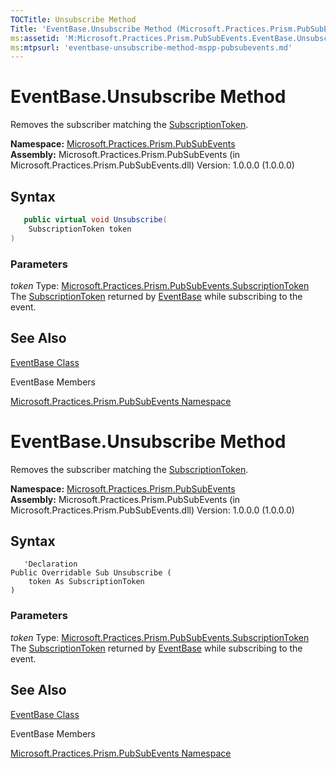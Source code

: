 ```yaml
---
TOCTitle: Unsubscribe Method
Title: 'EventBase.Unsubscribe Method (Microsoft.Practices.Prism.PubSubEvents)'
ms:assetid: 'M:Microsoft.Practices.Prism.PubSubEvents.EventBase.Unsubscribe(Microsoft.Practices.Prism.PubSubEvents.SubscriptionToken)'
ms:mtpsurl: 'eventbase-unsubscribe-method-mspp-pubsubevents.md'
---
```



# EventBase.Unsubscribe Method

Removes the subscriber matching the [SubscriptionToken](/patterns-practices/reference/subscriptiontoken-class-mspp-pubsubevents).

**Namespace:** [Microsoft.Practices.Prism.PubSubEvents](/patterns-practices/reference/mspp-mvvm-namespace)
**Assembly:** Microsoft.Practices.Prism.PubSubEvents (in Microsoft.Practices.Prism.PubSubEvents.dll) Version: 1.0.0.0 (1.0.0.0)

## Syntax

```C#
   public virtual void Unsubscribe(
	SubscriptionToken token
) 
```

### Parameters

*token*
Type: [Microsoft.Practices.Prism.PubSubEvents.SubscriptionToken](/patterns-practices/reference/subscriptiontoken-class-mspp-pubsubevents)
The [SubscriptionToken](/patterns-practices/reference/subscriptiontoken-class-mspp-pubsubevents) returned by [EventBase](/patterns-practices/reference/eventbase-class-mspp-pubsubevents) while subscribing to the event.

## See Also

[EventBase Class](/patterns-practices/reference/eventbase-class-mspp-pubsubevents)

EventBase Members

[Microsoft.Practices.Prism.PubSubEvents Namespace](/patterns-practices/reference/mspp-mvvm-namespace)


# EventBase.Unsubscribe Method

Removes the subscriber matching the [SubscriptionToken](/patterns-practices/reference/subscriptiontoken-class-mspp-pubsubevents).

**Namespace:** [Microsoft.Practices.Prism.PubSubEvents](/patterns-practices/reference/mspp-mvvm-namespace)
**Assembly:** Microsoft.Practices.Prism.PubSubEvents (in Microsoft.Practices.Prism.PubSubEvents.dll) Version: 1.0.0.0 (1.0.0.0)

## Syntax

```VB
   'Declaration
Public Overridable Sub Unsubscribe ( 
	token As SubscriptionToken
)
```

### Parameters

*token*
Type: [Microsoft.Practices.Prism.PubSubEvents.SubscriptionToken](/patterns-practices/reference/subscriptiontoken-class-mspp-pubsubevents)
The [SubscriptionToken](/patterns-practices/reference/subscriptiontoken-class-mspp-pubsubevents) returned by [EventBase](/patterns-practices/reference/eventbase-class-mspp-pubsubevents) while subscribing to the event.

## See Also

[EventBase Class](/patterns-practices/reference/eventbase-class-mspp-pubsubevents)

EventBase Members

[Microsoft.Practices.Prism.PubSubEvents Namespace](/patterns-practices/reference/mspp-mvvm-namespace)